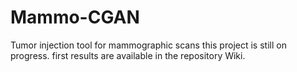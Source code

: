 # Mammo-CGAN
Tumor injection tool for mammographic scans
this project is still on progress. first results are available in the repository Wiki.

